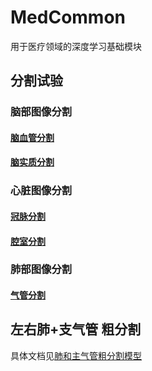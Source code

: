 # MedCommon
用于医疗领域的深度学习基础模块


## 分割试验

### 脑部图像分割

#### [脑血管分割](experiments/seg/brain/cerebrovascular/readme.md)

#### [脑实质分割](./experiments/seg/brain/parenchyma/readme.md)

### 心脏图像分割

#### [冠脉分割](./experiments/seg/cardiac/coronary/readme.md)

#### [腔室分割](./experiments/seg/cardiac/chamber/readme.md)

### 肺部图像分割

#### [气管分割](./experiments/seg/lung/airway/readme.md)

## 左右肺+支气管 粗分割
具体文档见[肺和主气管粗分割模型](https://note.youdao.com/web/#/file/recent/markdown/WEB14878049fb022fde6ac01b1901fecb15/)
